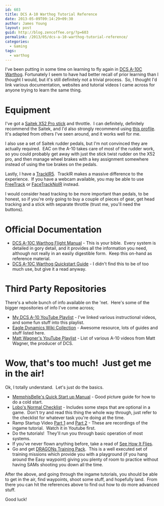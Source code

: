 ```yaml
---
id: 603
title: DCS A-10 Warthog Tutorial Reference
date: 2013-05-09T09:14:29+09:30
author: James Young
layout: post
guid: http://blog.zencoffee.org/?p=603
permalink: /2013/05/dcs-a-10-warthog-tutorial-reference/
categories:
  - Gaming
tags:
  - warthog
---
```

I've been putting in some time on learning to fly again in [DCS A-10C Warthog](http://www.digitalcombatsimulator.com/en/products/warthog/). Fortunately I seem to have had better recall of prior learning than I thought I would, but it's still definitely not a trivial process.  So, I thought I'd link various documentation, websites and tutorial videos I came across for anyone trying to learn the same thing.

# Equipment

I've got a [Saitek X52 Pro stick](http://www.saitek.com/uk/prod/x52pro.html) and throttle.  I can definitely, definitely recommend the Saitek, and I'd also strongly recommend using [this profile](http://zencoding-blog.googlecode.com/svn/trunk/flightsims/dcsworld/DCS%20A-10C.pr0).  It's adapted from others I've seen around, and it works well for me.

I also use a set of Saitek rudder pedals, but I'm not convinced they are actually required.  EAC on the A-10 takes care of most of the rudder work, so you could probably get away with just the stick twist rudder on the X52 pro, and then manage wheel brakes with a key assignment somewhere instead of using the toe brakes on the pedals.

Lastly, I have a [TrackIR5](http://www.naturalpoint.com/trackir/products/trackir5/).  TrackIR makes a massive difference to the experience.  If you have a webcam available, you may be able to use [FreeTrack](http://www.free-track.net/english/) or [FaceTrackNoIR](http://facetracknoir.sourceforge.net/) instead.

I would consider head tracking to be more important than pedals, to be honest, so if you're only going to buy a couple of pieces of gear, get head tracking and a stick with separate throttle (trust me, you'll need the buttons).

# Official Documentation

  * [DCS A-10C Warthog Flight Manual](http://www.digitalcombatsimulator.com/en/downloads/documentation/dcs_a-10c_flight_manual_en/) - This is your bible.  Every system is detailed in gory detail, and it provides all the information you need, although not really in an easily digestible form.  Keep this on-hand as reference material.
  * [DCS A-10C Warthog Quickstart Guide](http://www.digitalcombatsimulator.com/en/downloads/documentation/dcs_a-10c_quickstart_guide_en/) - I didn't find this to be of too much use, but give it a read anyway.

# Third Party Repositories

There's a whole bunch of info available on the 'net.  Here's some of the bigger repositories of info I've come across;

  * [My DCS A-10 YouTube Playlist](https://www.youtube.com/playlist?list=PLCC5CDB1F8A5E91FC) - I've linked various instructional videos, and some fun stuff into this playlist.
  * [Eagle Dynamics Wiki Collection](http://en.wiki.eagle.ru/wiki/DCS_A-10C_Guides,_Tutorials_and_Reference_Documents) - Awesome resource, lots of guides and stuff listed here.
  * [Matt Wagner's YouTube Playlist](https://www.youtube.com/playlist?list=PLF779D43F5153AD8E) - List of various A-10 videos from Matt Wagner, the producer of DCS.

# Wow, that's too much!  Just get me in the air!

Ok, I totally understand.  Let's just do the basics.

  * [MemphisBelle's Quick Start up Manual](http://forums.eagle.ru/showthread.php?t=59427) - Good picture guide for how to do a cold start.
  * [Lobo's Normal Checklist](http://files.digitalcombatsimulator.com/en/172905/) - Includes some steps that are optional in a game.  Don't try and read this thing the whole way through, just refer to the checklist for whatever task you're doing at the time.
  * Ramp Startup Video [Part 1](https://www.youtube.com/watch?v=CV35B-vfT4U) and [Part 2](https://www.youtube.com/watch?v=_MDnglKtcSA) - These are recordings of the ingame tutorial.  Watch it in Youtube first.
  * Do the tutorials!  They'll run you through basic operation of most systems.
  * If you've never flown anything before, take a read of [See How It Flies](http://www.av8n.com/how/).
  * Go and get [DRAGONs Training Pack](http://forums.eagle.ru/showthread.php?t=68802).  This is a well executed set of training missions which provide you with a playground (if you hang around the Easy waypoint) giving you plenty of room to practice without having SAMs shooting you down all the time.

After the above, and going through the ingame tutorials, you should be able to get in the air, find waypoints, shoot some stuff, and hopefully land.  From there you can hit the references above to find out how to do more advanced stuff.

Good luck!